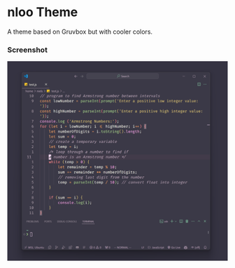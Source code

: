 # nloo Theme

A theme based on Gruvbox but with cooler colors.

### Screenshot
![](README_assets/2024-04-13-00-01-50-image.png)
